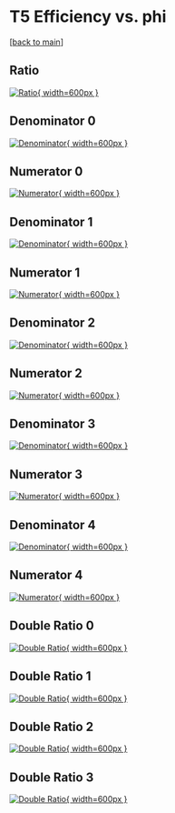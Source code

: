 # T5 Efficiency vs. phi

[[back to main](./)]



## Ratio

[![Ratio](../mtv/var/T5_base_321_-1_eff_phi.png){ width=600px }](../mtv/var/T5_base_321_-1_eff_phi.pdf)

## Denominator 0

[![Denominator](../mtv/den/T5_base_321_-1_eff_phi_den0.png){ width=600px }](../mtv/den/T5_base_321_-1_eff_phi_den0.pdf)

## Numerator 0

[![Numerator](../mtv/num/T5_base_321_-1_eff_phi_num0.png){ width=600px }](../mtv/num/T5_base_321_-1_eff_phi_num0.pdf)

## Denominator 1

[![Denominator](../mtv/den/T5_base_321_-1_eff_phi_den1.png){ width=600px }](../mtv/den/T5_base_321_-1_eff_phi_den1.pdf)

## Numerator 1

[![Numerator](../mtv/num/T5_base_321_-1_eff_phi_num1.png){ width=600px }](../mtv/num/T5_base_321_-1_eff_phi_num1.pdf)

## Denominator 2

[![Denominator](../mtv/den/T5_base_321_-1_eff_phi_den2.png){ width=600px }](../mtv/den/T5_base_321_-1_eff_phi_den2.pdf)

## Numerator 2

[![Numerator](../mtv/num/T5_base_321_-1_eff_phi_num2.png){ width=600px }](../mtv/num/T5_base_321_-1_eff_phi_num2.pdf)

## Denominator 3

[![Denominator](../mtv/den/T5_base_321_-1_eff_phi_den3.png){ width=600px }](../mtv/den/T5_base_321_-1_eff_phi_den3.pdf)

## Numerator 3

[![Numerator](../mtv/num/T5_base_321_-1_eff_phi_num3.png){ width=600px }](../mtv/num/T5_base_321_-1_eff_phi_num3.pdf)

## Denominator 4

[![Denominator](../mtv/den/T5_base_321_-1_eff_phi_den4.png){ width=600px }](../mtv/den/T5_base_321_-1_eff_phi_den4.pdf)

## Numerator 4

[![Numerator](../mtv/num/T5_base_321_-1_eff_phi_num4.png){ width=600px }](../mtv/num/T5_base_321_-1_eff_phi_num4.pdf)

## Double Ratio 0

[![Double Ratio](../mtv/ratio/T5_base_321_-1_eff_phi_ratio0.png){ width=600px }](../mtv/ratio/T5_base_321_-1_eff_phi_ratio0.pdf)

## Double Ratio 1

[![Double Ratio](../mtv/ratio/T5_base_321_-1_eff_phi_ratio1.png){ width=600px }](../mtv/ratio/T5_base_321_-1_eff_phi_ratio1.pdf)

## Double Ratio 2

[![Double Ratio](../mtv/ratio/T5_base_321_-1_eff_phi_ratio2.png){ width=600px }](../mtv/ratio/T5_base_321_-1_eff_phi_ratio2.pdf)

## Double Ratio 3

[![Double Ratio](../mtv/ratio/T5_base_321_-1_eff_phi_ratio3.png){ width=600px }](../mtv/ratio/T5_base_321_-1_eff_phi_ratio3.pdf)

